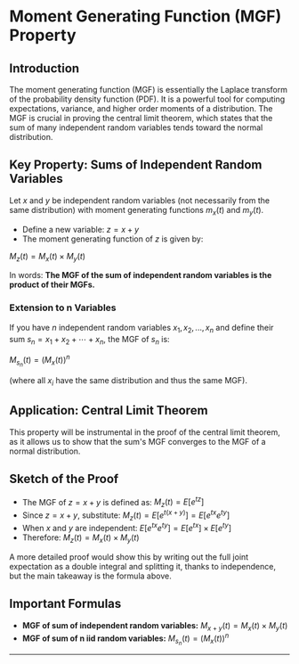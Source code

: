 # Moment Generating Function (MGF) Property

## Introduction
The moment generating function (MGF) is essentially the Laplace transform of the probability density function (PDF). It is a powerful tool for computing expectations, variance, and higher order moments of a distribution. The MGF is crucial in proving the central limit theorem, which states that the sum of many independent random variables tends toward the normal distribution.

## Key Property: Sums of Independent Random Variables
Let $x$ and $y$ be independent random variables (not necessarily from the same distribution) with moment generating functions $m_x(t)$ and $m_y(t)$.

- Define a new variable: $z=x+y$
- The moment generating function of $z$ is given by:

$M_z(t)=M_x(t)\times M_y(t)$

In words: **The MGF of the sum of independent random variables is the product of their MGFs.**

### Extension to n Variables
If you have $n$ independent random variables $x_1,x_2,...,x_n$ and define their sum $s_n=x_1+x_2+\cdots+x_n$, the MGF of $s_n$ is:

$M_{s_n}(t)=(M_{x}(t))^n$

(where all $x_i$ have the same distribution and thus the same MGF).

## Application: Central Limit Theorem
This property will be instrumental in the proof of the central limit theorem, as it allows us to show that the sum's MGF converges to the MGF of a normal distribution.

## Sketch of the Proof
- The MGF of $z=x+y$ is defined as: 
  $M_z(t)=E[e^{t z}]$
- Since $z=x+y$, substitute:
  $M_z(t)=E[e^{t(x+y)}]=E[e^{tx}e^{ty}]$
- When $x$ and $y$ are independent:
  $E[e^{tx}e^{ty}]=E[e^{tx}] \times E[e^{ty}]$
- Therefore:
  $M_z(t)=M_x(t)\times M_y(t)$

A more detailed proof would show this by writing out the full joint expectation as a double integral and splitting it, thanks to independence, but the main takeaway is the formula above.

## Important Formulas

- **MGF of sum of independent random variables:**
  $M_{x+y}(t)=M_x(t)\times M_y(t)$
- **MGF of sum of n iid random variables:**
  $M_{s_n}(t)=(M_{x}(t))^n$

***